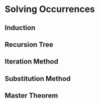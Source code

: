 # Solving Occurrences



## Induction

## Recursion Tree

## Iteration Method

## Substitution Method

## Master Theorem